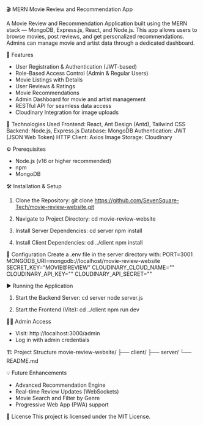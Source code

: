 🎬 MERN Movie Review and Recommendation App

A Movie Review and Recommendation Application built using the MERN stack — MongoDB, Express.js, React, and Node.js.
This app allows users to browse movies, post reviews, and get personalized recommendations.
Admins can manage movie and artist data through a dedicated dashboard.

🚀 Features

- User Registration & Authentication (JWT-based)
- Role-Based Access Control (Admin & Regular Users)
- Movie Listings with Details
- User Reviews & Ratings
- Movie Recommendations
- Admin Dashboard for movie and artist management
- RESTful API for seamless data access
- Cloudinary Integration for image uploads

🧰 Technologies Used
Frontend: React, Ant Design (Antd), Tailwind CSS
Backend: Node.js, Express.js
Database: MongoDB
Authentication: JWT (JSON Web Token)
HTTP Client: Axios
Image Storage: Cloudinary

⚙️ Prerequisites

- Node.js (v16 or higher recommended)
- npm
- MongoDB

🛠️ Installation & Setup

1. Clone the Repository:
   git clone https://github.com/SevenSquare-Tech/movie-review-website.git

2. Navigate to Project Directory:
   cd movie-review-website

3. Install Server Dependencies:
   cd server
   npm install

4. Install Client Dependencies:
   cd ../client
   npm install

🔑 Configuration
Create a .env file in the server directory with:
PORT=3001
MONGODB_URI=mongodb://localhost/movie-review-website
SECRET_KEY="MOVIE@REVIEW"
CLOUDINARY_CLOUD_NAME=""
CLOUDINARY_API_KEY=""
CLOUDINARY_API_SECRET=""

▶️ Running the Application

1. Start the Backend Server:
   cd server
   node server.js

2. Start the Frontend (Vite):
   cd ../client
   npm run dev

🧑‍💻 Admin Access

- Visit: http://localhost:3000/admin
- Log in with admin credentials

🏗️ Project Structure
movie-review-website/
├── client/
├── server/
└── README.md

💡 Future Enhancements

- Advanced Recommendation Engine
- Real-time Review Updates (WebSockets)
- Movie Search and Filter by Genre
- Progressive Web App (PWA) support

🧾 License
This project is licensed under the MIT License.
